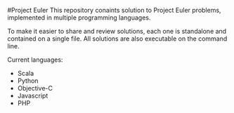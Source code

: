 #Project Euler
This repository conaints solution to Project Euler problems, implemented in multiple programming languages.

To make it easier to share and review solutions, each one is standalone and contained on a single file. All solutions are also executable on the command line.

Current languages:
- Scala
- Python
- Objective-C
- Javascript
- PHP


